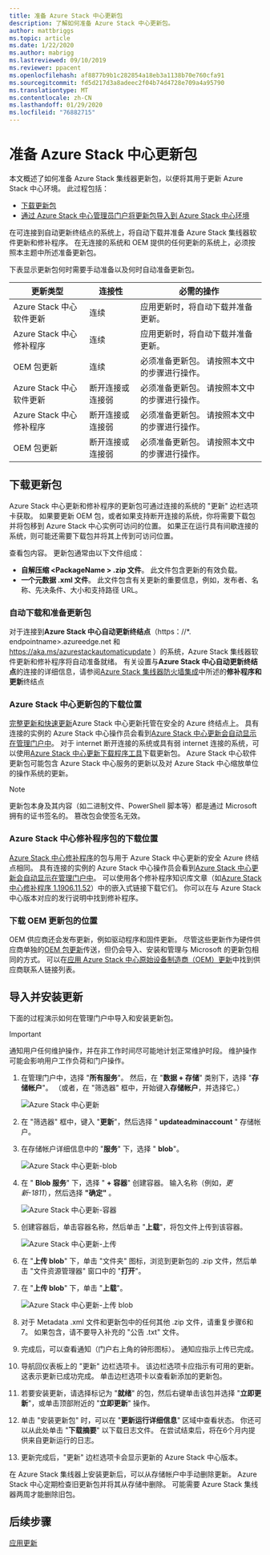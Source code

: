 ```yaml
---
title: 准备 Azure Stack 中心更新包
description: 了解如何准备 Azure Stack 中心更新包。
author: mattbriggs
ms.topic: article
ms.date: 1/22/2020
ms.author: mabrigg
ms.lastreviewed: 09/10/2019
ms.reviewer: ppacent
ms.openlocfilehash: af8877b9b1c282854a18eb3a1138b70e760cfa91
ms.sourcegitcommit: fd5d217d3a8adeec2f04b74d4728e709a4a95790
ms.translationtype: MT
ms.contentlocale: zh-CN
ms.lasthandoff: 01/29/2020
ms.locfileid: "76882715"
---
```

# <a name="prepare-an-azure-stack-hub-update-package"></a>准备 Azure Stack 中心更新包

本文概述了如何准备 Azure Stack 集线器更新包，以便将其用于更新 Azure Stack 中心环境。 此过程包括：

- [下载更新包](#download-the-update-package)
- [通过 Azure Stack 中心管理员门户将更新包导入到 Azure Stack 中心环境](#import-and-install-updates)

在可连接到自动更新终结点的系统上，将自动下载并准备 Azure Stack 集线器软件更新和修补程序。 在无连接的系统和 OEM 提供的任何更新的系统上，必须按照本主题中所述准备更新包。  

下表显示更新包何时需要手动准备以及何时自动准备更新包。

| 更新类型 | 连接性 | 必需的操作 |
| --- | --- | --- |
| Azure Stack 中心软件更新 | 连续 | 应用更新时，将自动下载并准备更新。 |
| Azure Stack 中心修补程序 | 连续 | 应用更新时，将自动下载并准备更新。 |
| OEM 包更新 | 连续 | 必须准备更新包。 请按照本文中的步骤进行操作。 |
| Azure Stack 中心软件更新 | 断开连接或连接弱 | 必须准备更新包。 请按照本文中的步骤进行操作。 |
| Azure Stack 中心修补程序 | 断开连接或连接弱 | 必须准备更新包。 请按照本文中的步骤进行操作。 |
| OEM 包更新 | 断开连接或连接弱 | 必须准备更新包。 请按照本文中的步骤进行操作。 |

## <a name="download-the-update-package"></a>下载更新包
Azure Stack 中心更新和修补程序的更新包可通过连接的系统的 "更新" 边栏选项卡获取。 如果要更新 OEM 包，或者如果支持断开连接的系统，你将需要下载包并将包移到 Azure Stack 中心实例可访问的位置。 如果正在运行具有间歇连接的系统，则可能还需要下载包并将其上传到可访问位置。

查看包内容。 更新包通常由以下文件组成：

-   **自解压缩 \<PackageName > .zip 文件**。 此文件包含更新的有效负载。
- **一个元数据 .xml 文件**。 此文件包含有关更新的重要信息，例如，发布者、名称、先决条件、大小和支持路径 URL。

### <a name="automatic-download-and-preparation-for-update-packages"></a>自动下载和准备更新包
对于连接到**Azure Stack 中心自动更新终结点**（https：//*. endpointname>.azureedge.net 和 https://aka.ms/azurestackautomaticupdate ）的系统，Azure Stack 集线器软件更新和修补程序将自动准备就绪。 有关设置与**Azure Stack 中心自动更新终结点**的连接的详细信息，请参阅[Azure Stack 集线器防火墙集成](https://docs.microsoft.com/azure-stack/operator/azure-stack-integrate-endpoints#ports-and-urls-outbound)中所述的**修补程序和更新**终结点

### <a name="where-to-download-azure-stack-hub-update-packages"></a>Azure Stack 中心更新包的下载位置

[完整更新和快速更新](https://docs.microsoft.com/azure-stack/operator/azure-stack-updates#update-package-types)Azure Stack 中心更新托管在安全的 Azure 终结点上。 具有连接的实例的 Azure Stack 中心操作员会看到[Azure Stack 中心更新会自动显示在管理门户中](https://docs.microsoft.com/azure-stack/operator/azure-stack-update-prepare-package#automatic-download-and-preparation-for-update-packages)。 对于 internet 断开连接的系统或具有弱 internet 连接的系统，可以使用[Azure Stack 中心更新下载程序工具](https://aka.ms/azurestackupdatedownload)下载更新包。 Azure Stack 中心软件更新包可能包含 Azure Stack 中心服务的更新以及对 Azure Stack 中心缩放单位的操作系统的更新。

>[!NOTE]
>更新包本身及其内容（如二进制文件、PowerShell 脚本等）都是通过 Microsoft 拥有的证书签名的。 篡改包会使签名无效。


### <a name="where-to-download-azure-stack-hub-hotfix-packages"></a>Azure Stack 中心修补程序包的下载位置

[Azure Stack 中心修补程序](https://docs.microsoft.com/azure-stack/operator/azure-stack-updates#update-package-types)的包与用于 Azure Stack 中心更新的安全 Azure 终结点相同。 具有连接的实例的 Azure Stack 中心操作员会看到[Azure Stack 中心更新会自动显示在管理门户中](https://docs.microsoft.com/azure-stack/operator/azure-stack-update-prepare-package#automatic-download-and-preparation-for-update-packages)。 可以使用各个修补程序知识库文章（如[Azure Stack 中心修补程序 1.1906.11.52](https://support.microsoft.com/help/4515650)）中的嵌入式链接下载它们。 你可以在与 Azure Stack 中心版本对应的发行说明中找到修补程序。

### <a name="where-to-download-oem-update-packages"></a>下载 OEM 更新包的位置
OEM 供应商还会发布更新，例如驱动程序和固件更新。 尽管这些更新作为硬件供应商单独的[OEM 包更新](https://docs.microsoft.com/azure-stack/operator/azure-stack-updates#update-package-types)传送，但仍会导入、安装和管理与 Microsoft 的更新包相同的方式。 可以在[应用 Azure Stack 中心原始设备制造商（OEM）更新](https://docs.microsoft.com/azure-stack/operator/azure-stack-update-oem#oem-contact-information)中找到供应商联系人链接列表。

## <a name="import-and-install-updates"></a>导入并安装更新

下面的过程演示如何在管理门户中导入和安装更新包。

> [!Important]  
> 通知用户任何维护操作，并在非工作时间尽可能地计划正常维护时段。 维护操作可能会影响用户工作负荷和门户操作。

1.  在管理门户中，选择 "**所有服务**"。 然后，在 "**数据 + 存储**" 类别下，选择 "**存储帐户**"。 （或者，在 "筛选器" 框中，开始键入**存储帐户**，并选择它。）

    ![Azure Stack 中心更新](./media/azure-stack-update-prepare-package/image1.png) 

1.  在 "筛选器" 框中，键入 "**更新**"，然后选择 " **updateadminaccount** " 存储帐户。

2.  在存储帐户详细信息中的 "**服务**" 下，选择 " **blob**"。

    ![Azure Stack 中心更新-blob](./media/azure-stack-update-prepare-package/image2.png)

1.  在 " **Blob 服务**" 下，选择 " **+ 容器**" 创建容器。 输入名称（例如，*更新-1811*），然后选择 **"确定"** 。

    ![Azure Stack 中心更新-容器](./media/azure-stack-update-prepare-package/image3.png)

1.  创建容器后，单击容器名称，然后单击 "**上载**"，将包文件上传到该容器。

    ![Azure Stack 中心更新-上传](./media/azure-stack-update-prepare-package/image4.png)

1.  在 "**上传 blob**" 下，单击 "文件夹" 图标，浏览到更新包的 .zip 文件，然后单击 "文件资源管理器" 窗口中的 "**打开**"。

2.  在 "**上传 blob**" 下，单击 "**上载**"。

    ![Azure Stack 中心更新-上传 blob](./media/azure-stack-update-prepare-package/image5.png)

1.  对于 Metadata .xml 文件和更新包中的任何其他 .zip 文件，请重复步骤6和7。 如果包含，请不要导入补充的 "公告 .txt" 文件。

2.  完成后，可以查看通知（门户右上角的钟形图标）。 通知应指示上传已完成。

3.  导航回仪表板上的 "更新" 边栏选项卡。 该边栏选项卡应指示有可用的更新。 这表示更新已成功完成。 单击边栏选项卡以查看新添加的更新包。

4.  若要安装更新，请选择标记为 "**就绪**" 的包，然后右键单击该包并选择 "**立即更新**"，或单击顶部附近的 "**立即更新**" 操作。

5.  单击 "安装更新包" 时，可以在 "**更新运行详细信息**" 区域中查看状态。 你还可以从此处单击 "**下载摘要**" 以下载日志文件。 在尝试结束后，将在6个月内提供来自更新运行的日志。

6.  更新完成后，"更新" 边栏选项卡会显示更新的 Azure Stack 中心版本。

在 Azure Stack 集线器上安装更新后，可以从存储帐户中手动删除更新。 Azure Stack 中心定期检查旧更新包并将其从存储中删除。 可能需要 Azure Stack 集线器两周才能删除旧包。

## <a name="next-steps"></a>后续步骤

[应用更新](azure-stack-apply-updates.md)
